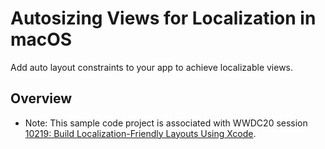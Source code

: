 # Autosizing Views for Localization in macOS

Add auto layout constraints to your app to achieve localizable views.

## Overview

- Note: This sample code project is associated with WWDC20 session [10219: Build Localization-Friendly Layouts Using Xcode](https://developer.apple.com/videos/play/wwdc2020/10219/).
